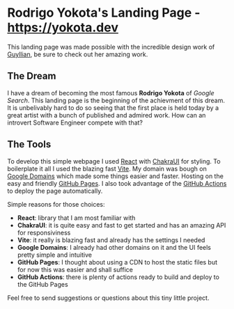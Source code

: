 # Rodrigo Yokota's Landing Page - https://yokota.dev

This landing page was made possible with the incredible design work of [Guyllian](https://www.linkedin.com/in/guyllian-kanashima-sasano-95b8b715a/), be sure to check out her amazing work.

## The Dream
I have a dream of becoming the most famous **Rodrigo Yokota** of *Google Search*. This landing page is the beginning of the achievment of this dream. It is unbelivably hard to do so seeing that the first place is held today by a great artist with a bunch of published and admired work. How can an introvert Software Engineer compete with that?

## The Tools
To develop this simple webpage I used [React](https://reactjs.org/) with [ChakraUI](https://chakra-ui.com/) for styling. To boilerplate it all I used the blazing fast [Vite](https://vitejs.dev/). My domain was bough on [Google Domains](https://domains.google/) which made some things easier and faster. Hosting on the easy and friendly [GitHub Pages](https://pages.github.com/). I also took advantage of the [GitHub Actions](https://github.com/features/actions) to deploy the page automatically.

Simple reasons for those choices:
- **React**: library that I am most familiar with
- **ChakraUI**: it is quite easy and fast to get started and has an amazing API for responsiviness
- **Vite**: it really is blazing fast and already has the settings I needed
- **Google Domains**: I already had other domains on it and the UI feels pretty simple and intuitive
- **GitHub Pages**: I thought about using a CDN to host the static files but for now this was easier and shall suffice
- **GitHub Actions**: there is plenty of actions ready to build and deploy to the GitHub Pages

Feel free to send suggestions or questions about this tiny little project.
